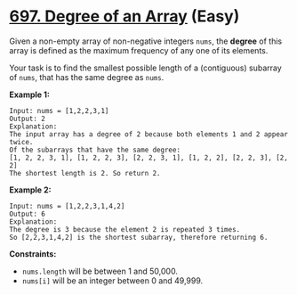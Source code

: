 # [697. Degree of an Array][link] (Easy)

[link]: https://leetcode.com/problems/degree-of-an-array/

Given a non-empty array of non-negative integers `nums`, the **degree** of this array is defined as
the maximum frequency of any one of its elements.

Your task is to find the smallest possible length of a (contiguous) subarray of `nums`, that has the
same degree as `nums`.

**Example 1:**

```
Input: nums = [1,2,2,3,1]
Output: 2
Explanation:
The input array has a degree of 2 because both elements 1 and 2 appear twice.
Of the subarrays that have the same degree:
[1, 2, 2, 3, 1], [1, 2, 2, 3], [2, 2, 3, 1], [1, 2, 2], [2, 2, 3], [2, 2]
The shortest length is 2. So return 2.
```

**Example 2:**

```
Input: nums = [1,2,2,3,1,4,2]
Output: 6
Explanation:
The degree is 3 because the element 2 is repeated 3 times.
So [2,2,3,1,4,2] is the shortest subarray, therefore returning 6.
```

**Constraints:**

- `nums.length` will be between 1 and 50,000.
- `nums[i]` will be an integer between 0 and 49,999.
